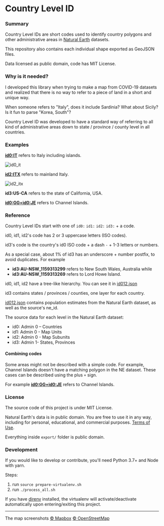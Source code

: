 # Country Level ID
### Summary

Country Level IDs are short codes used to identify country polygons and other administrative areas in [Natural Earth](https://www.naturalearthdata.com/) datasets.

This repository also contains each individual shape exported as GeoJSON files.

Data licensed as public domain, code has MIT License.



### Why is it needed?

I developed this library when trying to make a map from COVID-19 datasets and realized that there is no way to refer to a piece of land in a short and unique way. 

When someone refers to "Italy", does it include Sardinia? What about Sicily? Is it fun to parse "Korea, South"?

Country Level ID was developed to have a standard way of referring to all kind of administrative areas down to state / province / county level in all countries.



### Examples

**[id0:IT](export/geojson/id0/it.geojson)** refers to Italy including islands.

![id0_it](docs/id0_it.png)

**[id2:ITX](export/geojson/id2/itx.geojson)** refers to mainland Italy.

![id2_itx](docs/id2_itx.png)

**id3:US-CA** refers to the state of California, USA.





**[id0:GG+id0:JE](docs/channel_islands.geojson)** refers to Channel Islands.



### Reference

Country Level IDs start with one of `id0:` `id1:` `id2:` `id3:` + a code.

id0, id1, id2's code has 2 or 3 uppercase letters (ISO codes).

id3's code is the country's id0 ISO code + a dash `-`  + 1-3 letters or numbers.

As a special case, about 1% of id3 has an underscore + number postfix, to avoid duplicates. For example 

- **id3:AU-NSW_1159313299** refers to New South Wales, Australia while
- **id3:AU-NSW_1159313269** refers to Lord Howe Island.

id0, id1, id2 have a tree-like hierarchy. You can see it in [id012.json](export/id/id012.json)

id3 contains states / provinces / counties, one layer for each country.

[id012.json](export/id/id012.json) contains population estimates from the Natural Earth dataset, as well as the source's ne_id.

The source data for each level in the Natural Earth dataset:

- id0: Admin 0 – Countries
- id1: Admin 0 - Map Units
- id2: Admin 0 - Map Subunits
- id3: Admin 1- States, Provinces



#### Combining codes

Some areas might not be described with a simple code. For example, Channel Islands doesn't have a matching polygon in the NE dataset. These cases can be described using the plus `+` sign. 

For example **[id0:GG+id0:JE](docs/channel_islands.geojson)** refers to Channel Islands.



### License

The source code of this project is under MIT License.

Natural Earth's data is in public domain. You are free to use it in any way, including for personal, educational, and commercial purposes. [Terms of Use](https://www.naturalearthdata.com/about/terms-of-use/).

Everything inside `export/` folder is public domain. 



### Development

If you would like to develop or contribute, you'll need Python 3.7+ and Node with yarn.

Steps:

1. run `source prepare-virtualenv.sh`
2. run `./process_all.sh`

If you have [direnv](https://direnv.net/) installed, the virtualenv will activate/deactivate automatically upon entering/exiting this project.



---

The map screenshots [© Mapbox](https://www.mapbox.com/about/maps/) [© OpenStreetMap](http://www.openstreetmap.org/copyright)

